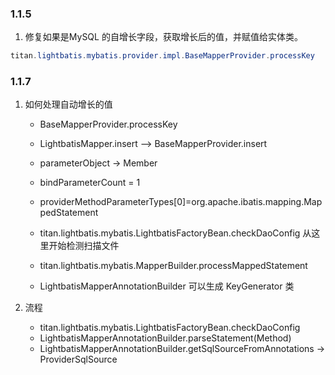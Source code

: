 ### 1.1.5
1.  修复如果是MySQL 的自增长字段，获取增长后的值，并赋值给实体类。
```java
titan.lightbatis.mybatis.provider.impl.BaseMapperProvider.processKey
```
### 1.1.7
1. 如何处理自动增长的值
   * BaseMapperProvider.processKey
   * LightbatisMapper.insert --> BaseMapperProvider.insert
   
   * parameterObject -> Member
   * bindParameterCount = 1
   * providerMethodParameterTypes[0]=org.apache.ibatis.mapping.MappedStatement
   * titan.lightbatis.mybatis.LightbatisFactoryBean.checkDaoConfig 从这里开始检测扫描文件
   *  titan.lightbatis.mybatis.MapperBuilder.processMappedStatement
   * LightbatisMapperAnnotationBuilder 可以生成 KeyGenerator 类
   
2. 流程
   * titan.lightbatis.mybatis.LightbatisFactoryBean.checkDaoConfig
   * LightbatisMapperAnnotationBuilder.parseStatement(Method)
   * LightbatisMapperAnnotationBuilder.getSqlSourceFromAnnotations -> ProviderSqlSource
   